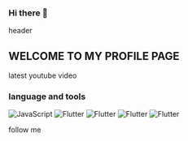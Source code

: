 ### Hi there 👋

header 

## WELCOME TO MY PROFILE PAGE

latest youtube video

### language and tools
![JavaScript](https://img.shields.io/badge/-Javascript-1B693F?style=for-the-badge&logo=javascript&logocolor=6E8177)
![Flutter](https://img.shields.io/badge/-FLUTTER-38A86C?style=for-the-badge&logo=flutter&logocolor=6E8177)
![Flutter](https://img.shields.io/badge/-FLUTTER-38A86C?style=for-the-badge&logo=flutter&logocolor=6E8177)
![Flutter](https://img.shields.io/badge/-FLUTTER-38A86C?style=for-the-badge&logo=flutter&logocolor=6E8177)
![Flutter](https://img.shields.io/badge/-FLUTTER-38A86C?style=for-the-badge&logo=flutter&logocolor=6E8177)

follow me


